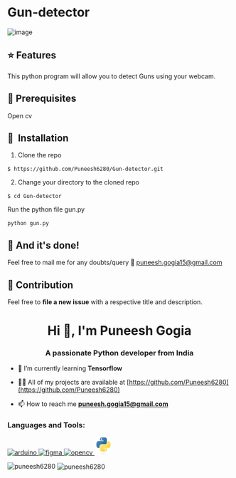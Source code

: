 # Gun-detector
![image](https://user-images.githubusercontent.com/76698487/118390762-70235480-b64e-11eb-897c-b5174f653353.png)

## :star: Features
This python program will allow you to detect Guns using your webcam.
## :key: Prerequisites
Open cv 



## 🚀&nbsp; Installation
1. Clone the repo
```
$ https://github.com/Puneesh6280/Gun-detector.git
```
 2. Change your directory to the cloned repo 
```
$ cd Gun-detector
```
Run the python file gun.py
```
python gun.py
```

## :clap: And it's done!
Feel free to mail me for any doubts/query 
:email: puneesh.gogia15@gmail.com

## :handshake: Contribution
Feel free to **file a new issue** with a respective title and description.


<h1 align="center">Hi 👋, I'm Puneesh Gogia</h1>
<h3 align="center">A passionate Python developer from India</h3>

- 🌱 I’m currently learning **Tensorflow**

- 👨‍💻 All of my projects are available at [https://github.com/Puneesh6280](https://github.com/Puneesh6280)

- 📫 How to reach me **puneesh.gogia15@gmail.com**


<h3 align="left">Languages and Tools:</h3>
<p align="left"> <a href="https://www.arduino.cc/" target="_blank"> <img src="https://cdn.worldvectorlogo.com/logos/arduino-1.svg" alt="arduino" width="40" height="40"/> </a> <a href="https://www.figma.com/" target="_blank"> <img src="https://www.vectorlogo.zone/logos/figma/figma-icon.svg" alt="figma" width="40" height="40"/> </a> <a href="https://opencv.org/" target="_blank"> <img src="https://www.vectorlogo.zone/logos/opencv/opencv-icon.svg" alt="opencv" width="40" height="40"/> </a> <a href="https://www.python.org" target="_blank"> <img src="https://raw.githubusercontent.com/devicons/devicon/master/icons/python/python-original.svg" alt="python" width="40" height="40"/> </a> </p>

<p><img align="left" src="https://github-readme-stats.vercel.app/api/top-langs?username=puneesh6280&show_icons=true&locale=en&layout=compact" alt="puneesh6280" /></p>

<p>&nbsp;<img align="center" src="https://github-readme-stats.vercel.app/api?username=puneesh6280&show_icons=true&locale=en" alt="puneesh6280" /></p>

